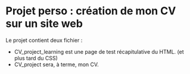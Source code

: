 
# Projet perso : création de mon CV sur un site web

Le projet contient deux fichier :
* CV_project_learning est une page de test récapitulative du HTML. (et plus tard du CSS)
* CV_project sera, à terme, mon CV.
